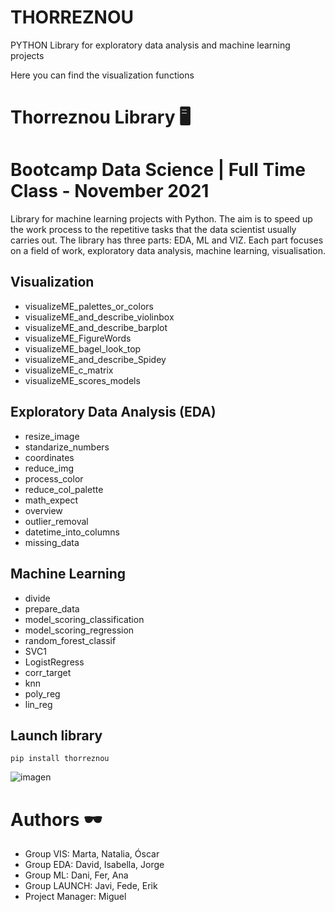 
# THORREZNOU
PYTHON Library for exploratory data analysis and machine learning projects

Here you can find the visualization functions


# Thorreznou Library 🖥

# Bootcamp Data Science | Full Time Class - November 2021

Library for machine learning projects with Python. The aim is to speed up the work process to the repetitive tasks that the data scientist usually carries out. The library has three parts: EDA, ML and VIZ. Each part focuses on a field of work, exploratory data analysis, machine learning, visualisation.


## Visualization

* visualizeME_palettes_or_colors
* visualizeME_and_describe_violinbox
* visualizeME_and_describe_barplot
* visualizeME_FigureWords
* visualizeME_bagel_look_top
* visualizeME_and_describe_Spidey
* visualizeME_c_matrix
* visualizeME_scores_models


## Exploratory Data Analysis (EDA)

* resize_image
* standarize_numbers
* coordinates
* reduce_img
* process_color
* reduce_col_palette
* math_expect
* overview
* outlier_removal
* datetime_into_columns
* missing_data

## Machine Learning

* divide
* prepare_data
* model_scoring_classification
* model_scoring_regression
* random_forest_classif
* SVC1
* LogistRegress
* corr_target
* knn 
* poly_reg
* lin_reg

## Launch library 
```
pip install thorreznou
```


![imagen](https://user-images.githubusercontent.com/94184289/156624168-5624bf2b-4bd3-4366-978b-232ca666e0bd.png)

# Authors 🕶
- Group VIS: Marta, Natalia, Óscar
- Group EDA: David, Isabella, Jorge
- Group ML: Dani, Fer, Ana
- Group LAUNCH: Javi, Fede, Erik
- Project Manager: Miguel


